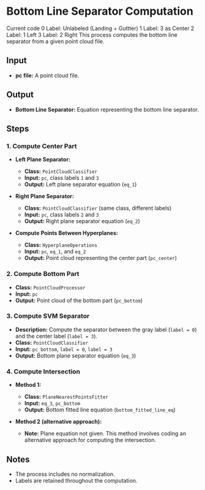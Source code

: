 # Bottom Line Separator Computation

Current code
0 Label: Unlabeled (Landing + Guttter)
1 Label: 3 as Center
2 Label: 1 Left
3 Label: 2 Right
This process computes the bottom line separator from a given point cloud file.

## Input
- **pc file:** A point cloud file.

## Output
- **Bottom Line Separator:** Equation representing the bottom line separator.

## Steps

### 1. Compute Center Part
- **Left Plane Separator:**
  - **Class:** `PointCloudClassifier`
  - **Input:** `pc`, class labels `1` and `3` 
  - **Output:** Left plane separator equation (`eq_1`)

- **Right Plane Separator:**
  - **Class:** `PointCloudClassifier` (same class, different labels)
  - **Input:** `pc`, class labels `2` and `3`
  - **Output:** Right plane separator equation (`eq_2`)

- **Compute Points Between Hyperplanes:**
  - **Class:** `HyperplaneOperations`
  - **Input:** `pc`, `eq_1`, and `eq_2`
  - **Output:** Point cloud representing the center part (`pc_center`)

### 2. Compute Bottom Part
- **Class:** `PointCloudProcessor`
- **Input:** `pc`
- **Output:** Point cloud of the bottom part (`pc_bottom`)

### 3. Compute SVM Separator
- **Description:** Compute the separator between the gray label (`label = 0`) and the center label (`label = 3`).
- **Class:** `PointCloudClassifier`
- **Input:** `pc_bottom`, `label = 0`, `label = 3`
- **Output:** Bottom plane separator equation (`eq_3`)

### 4. Compute Intersection
- **Method 1:**
  - **Class:** `PlaneNearestPointsFitter`
  - **Input:** `eq_3`, `pc_bottom`
  - **Output:** Bottom fitted line equation (`bottom_fitted_line_eq`)

- **Method 2 (alternative approach):**
  - **Note:** Plane equation not given. This method involves coding an alternative approach for computing the intersection.

## Notes
- The process includes no normalization.
- Labels are retained throughout the computation.

